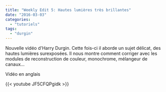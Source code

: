 ```yaml
---
title: "Weekly Edit 5: Hautes lumières très brillantes"
date: "2016-03-03"
categories: 
  - "tutoriels"
tags: 
  - "durgin"
---
```


Nouvelle vidéo d'Harry Durgin. Cette fois-ci il aborde un sujet délicat, des hautes lumières surexposées. Il nous montre comment corriger avec les modules de reconstruction de couleur, monochrome, mélangeur de canaux...

Vidéo en anglais

{{< youtube JF5CFQPgidk >}}
